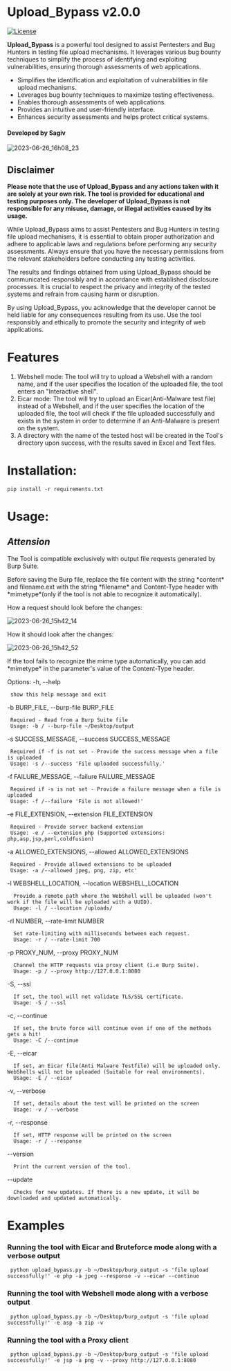 # Upload_Bypass v2.0.0

[![License](https://img.shields.io/badge/License-MIT-blue.svg)](https://opensource.org/licenses/MIT)

**Upload_Bypass** is a powerful tool designed to assist Pentesters and Bug Hunters in testing file upload mechanisms. It leverages various bug bounty techniques to simplify the process of identifying and exploiting vulnerabilities, ensuring thorough assessments of web applications.

- Simplifies the identification and exploitation of vulnerabilities in file upload mechanisms.
- Leverages bug bounty techniques to maximize testing effectiveness.
- Enables thorough assessments of web applications.
- Provides an intuitive and user-friendly interface.
- Enhances security assessments and helps protect critical systems.
#### Developed by Sagiv
![2023-06-26_16h08_23](https://github.com/sAjibuu/Upload_Bypass/assets/81802295/aa95a6e1-b0ca-4aa0-8711-c3baddf6a073)

## Disclaimer

**Please note that the use of Upload_Bypass and any actions taken with it are solely at your own risk. The tool is provided for educational and testing purposes only. The developer of Upload_Bypass is not responsible for any misuse, damage, or illegal activities caused by its usage.**

While Upload_Bypass aims to assist Pentesters and Bug Hunters in testing file upload mechanisms, it is essential to obtain proper authorization and adhere to applicable laws and regulations before performing any security assessments. Always ensure that you have the necessary permissions from the relevant stakeholders before conducting any testing activities.

The results and findings obtained from using Upload_Bypass should be communicated responsibly and in accordance with established disclosure processes. It is crucial to respect the privacy and integrity of the tested systems and refrain from causing harm or disruption.

By using Upload_Bypass, you acknowledge that the developer cannot be held liable for any consequences resulting from its use. Use the tool responsibly and ethically to promote the security and integrity of web applications.


# Features 
1. Webshell mode:
       The tool will try to upload a Webshell with a random name, and if the user specifies the location of the uploaded file, the tool enters an "Interactive shell".
2. Eicar mode:
       The tool will try to upload an Eicar(Anti-Malware test file) instead of a Webshell, and if the user specifies the location of the uploaded file, the tool will check if the file 
       uploaded successfully and exists in the system in order to determine if an Anti-Malware is present on the system. 
3. A directory with the name of the tested host will be created in the Tool's directory upon success, with the results saved in Excel and Text files.
  
# Installation:

    pip install -r requirements.txt
  
# Usage:

## ***Attension***

The Tool is compatible exclusively with output file requests generated by Burp Suite.

Before saving the Burp file, replace the file content with the string \*content\* and filename.ext with the string \*filename\* and Content-Type header with \*mimetype\*(only if the tool is not able to recognize it automatically).

How a request should look before the changes:

![2023-06-26_15h42_14](https://github.com/sAjibuu/Upload_Bypass/assets/81802295/77161ab2-848a-4a90-8821-6ae063150e49)

How it should look after the changes:

![2023-06-26_15h42_52](https://github.com/sAjibuu/Upload_Bypass/assets/81802295/a1dc86df-5914-4f88-a2f9-b514647621f7)

If the tool fails to recognize the mime type automatically, you can add \*mimetype\* in the parameter's value of the Content-Type header.

Options:
  -h, --help            
  
     show this help message and exit

  -b BURP_FILE, --burp-file BURP_FILE
  
     Required - Read from a Burp Suite file
     Usage: -b / --burp-file ~/Desktop/output
        
  -s SUCCESS_MESSAGE, --success SUCCESS_MESSAGE
  
     Required if -f is not set - Provide the success message when a file is uploaded
     Usage: -s /--success 'File uploaded successfully.'
        
  -f FAILURE_MESSAGE, --failure FAILURE_MESSAGE
  
     Required if -s is not set - Provide a failure message when a file is uploaded
     Usage: -f /--failure 'File is not allowed!'     
        
  -e FILE_EXTENSION, --extension FILE_EXTENSION
  
     Required - Provide server backend extension
     Usage: -e / --extension php (Supported extensions: php,asp,jsp,perl,coldfusion)
      
  -a ALLOWED_EXTENSIONS, --allowed ALLOWED_EXTENSIONS 
  
     Required - Provide allowed extensions to be uploaded
     Usage: -a /--allowed jpeg, png, zip, etc'
        
   -l WEBSHELL_LOCATION, --location WEBSHELL_LOCATION 
  
      Provide a remote path where the WebShell will be uploaded (won't work if the file will be uploaded with a UUID).
      Usage: -l / --location /uploads/  
        
   -rl NUMBER, --rate-limit NUMBER
  
      Set rate-limiting with milliseconds between each request.
      Usage: -r / --rate-limit 700  
        
   -p PROXY_NUM, --proxy PROXY_NUM
  
      Channel the HTTP requests via proxy client (i.e Burp Suite).
      Usage: -p / --proxy http://127.0.0.1:8080
      
   -S, --ssl 
  
      If set, the tool will not validate TLS/SSL certificate.
      Usage: -S / --ssl
      
   -c, --continue  
  
      If set, the brute force will continue even if one of the methods gets a hit!
      Usage: -C /--continue  
      
   -E, --eicar  
  
      If set, an Eicar file(Anti Malware Testfile) will be uploaded only. WebShells will not be uploaded (Suitable for real environments).
      Usage: -E / --eicar
      
   -v, --verbose 
  
      If set, details about the test will be printed on the screen
      Usage: -v / --verbose   
      
  -r, --response
  
      If set, HTTP response will be printed on the screen
      Usage: -r / --response

  --version  
  
      Print the current version of the tool.     
      
  --update
  
      Checks for new updates. If there is a new update, it will be downloaded and updated automatically.     
      
# Examples
  ### Running the tool with Eicar and Bruteforce mode along with a verbose output     
     python upload_bypass.py -b ~/Desktop/burp_output -s 'file upload successfully!' -e php -a jpeg --response -v --eicar --continue
  ### Running the tool with Webshell mode along with a verbose output     
     python upload_bypass.py -b ~/Desktop/burp_output -s 'file upload successfully!' -e asp -a zip -v
  ### Running the tool with a Proxy client   
     python upload_bypass.py -b ~/Desktop/burp_output -s 'file upload successfully!' -e jsp -a png -v --proxy http://127.0.0.1:8080
